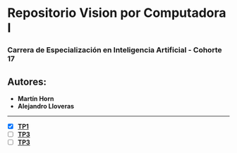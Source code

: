 # Repositorio Vision por Computadora I

### Carrera de Especialización en Inteligencia Artificial - Cohorte 17

## Autores:
- **Martín Horn**
- **Alejandro Lloveras**

---

- [x] **[TP1](https://github.com/MartinMetarhizium/vision_por_computadora_1/tree/TP1)**
- [ ] **[TP3](https://github.com/MartinMetarhizium/vision_por_computadora_1/tree/TP2)**
- [ ] **[TP3](https://github.com/MartinMetarhizium/vision_por_computadora_1/tree/TP3)**